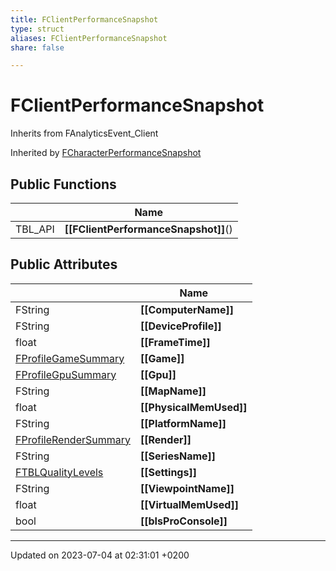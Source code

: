 ```yaml
---
title: FClientPerformanceSnapshot
type: struct
aliases: FClientPerformanceSnapshot
share: false

---
```


# FClientPerformanceSnapshot





Inherits from FAnalyticsEvent_Client

Inherited by [FCharacterPerformanceSnapshot](/docs/SDK/Source/Classes/structFCharacterPerformanceSnapshot.md)

## Public Functions

|                | Name           |
| -------------- | -------------- |
| TBL_API | **[[FClientPerformanceSnapshot]]**() |

## Public Attributes

|                | Name           |
| -------------- | -------------- |
| FString | **[[ComputerName]]**  |
| FString | **[[DeviceProfile]]**  |
| float | **[[FrameTime]]**  |
| [FProfileGameSummary](/docs/SDK/Source/Classes/structFProfileGameSummary.md) | **[[Game]]**  |
| [FProfileGpuSummary](/docs/SDK/Source/Classes/structFProfileGpuSummary.md) | **[[Gpu]]**  |
| FString | **[[MapName]]**  |
| float | **[[PhysicalMemUsed]]**  |
| FString | **[[PlatformName]]**  |
| [FProfileRenderSummary](/docs/SDK/Source/Classes/structFProfileRenderSummary.md) | **[[Render]]**  |
| FString | **[[SeriesName]]**  |
| [FTBLQualityLevels](/docs/SDK/Source/Classes/structFTBLQualityLevels.md) | **[[Settings]]**  |
| FString | **[[ViewpointName]]**  |
| float | **[[VirtualMemUsed]]**  |
| bool | **[[bIsProConsole]]**  |

-------------------------------

Updated on 2023-07-04 at 02:31:01 +0200